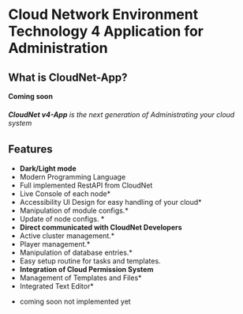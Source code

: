 # Cloud Network Environment Technology 4 Application for Administration

## What is CloudNet-App?
**Coming soon**

###### **CloudNet v4-App** is the next generation of Administrating your cloud system

## Features
- **Dark/Light mode**
- Modern Programming Language
- Full implemented RestAPI from CloudNet
- Live Console of each node*
- Accessibility UI Design for easy handling of your cloud*
- Manipulation of module configs.*
- Update of node configs. *
- **Direct communicated with CloudNet Developers**
- Active cluster management.*
- Player management.*
- Manipulation of database entries.*
- Easy setup routine for tasks and templates.
- **Integration of Cloud Permission System**
- Management of Templates and Files*
- Integrated  Text Editor*

* coming soon not implemented yet
